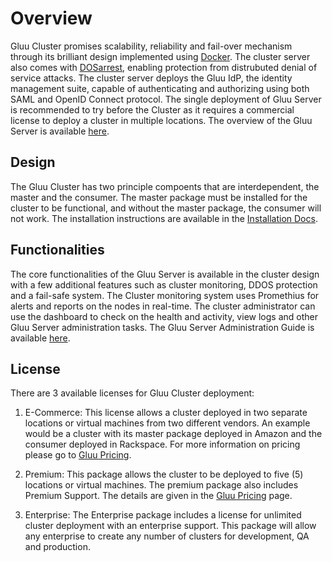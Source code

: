 # Overview

Gluu Cluster promises scalability, reliability and fail-over mechanism through its brilliant design implemented using [Docker](https://www.docker.com/).
The cluster server also comes with [DOSarrest](http://www.dosarrest.com/), enabling protection from distrubuted denial of service attacks.
The cluster server deploys the Gluu IdP, the identity management suite, capable of authenticating and authorizing using both SAML and OpenID Connect protocol.
The single deployment of Gluu Server is recommended to try before the Cluster as it requires a commercial license to deploy a cluster in multiple locations. 
The overview of the Gluu Server is available [here](http://www.gluu.org/docs/admin-guide/getting-started/).

## Design

The Gluu Cluster has two principle compoents that are interdependent, the master and the consumer.
The master package must be installed for the cluster to be functional, and without the master package, the consumer will not work.
The installation instructions are available in the [Installation Docs](http://www.gluu.org/docs-cluster/admin-guide/getting-started/).

## Functionalities

The core functionalities of the Gluu Server is available in the cluster design with a few additional features such as cluster monitoring, DDOS protection and a fail-safe system.
The Cluster monitoring system uses Promethius for alerts and reports on the nodes in real-time.
The cluster administrator can use the dashboard to check on the health and activity, view logs and other Gluu Server administration tasks. The Gluu Server Administration Guide is available [here](http://www.gluu.org/docs/admin-guide/introduction/).

## License
There are 3 available licenses for Gluu Cluster deployment:

1. E-Commerce: This license allows a cluster deployed in two separate locations or virtual machines from two different vendors. An example would be a cluster with its master package deployed in Amazon and the consumer deployed in Rackspace. For more information on pricing please go to [Gluu Pricing](http://www.gluu.org/gluu-server/pricing/).

2. Premium: This package allows the cluster to be deployed to five (5) locations or virtual machines. The premium package also includes Premium Support. The details are given in the [Gluu Pricing](http://www.gluu.org/gluu-server/pricing/) page.

3. Enterprise: The Enterprise package includes a license for unlimited cluster deployment with an enterprise support. This package will allow any enterprise to create any number of clusters for development, QA and production.
